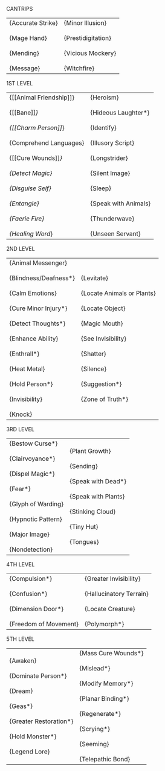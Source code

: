 
CANTRIPS

|   |   |
|---|---|
|{Accurate Strike}<br><br>{Mage Hand}<br><br>{Mending}<br><br>{Message}|{Minor Illusion}<br><br>{Prestidigitation}<br><br>{Vicious Mockery}<br><br>{Witchfire}|

1ST LEVEL

|   |   |
|---|---|
|{[[Animal Friendship]]}<br><br>{[[Bane]]*}<br><br>{[[Charm Person]]*}<br><br>{Comprehend Languages}<br><br>{[[Cure Wounds]]*}<br><br>{Detect Magic}<br><br>{Disguise Self}<br><br>{Entangle}<br><br>{Faerie Fire}<br><br>{Healing Word*}|{Heroism}<br><br>{Hideous Laughter*}<br><br>{Identify}<br><br>{Illusory Script}<br><br>{Longstrider}<br><br>{Silent Image}<br><br>{Sleep}<br><br>{Speak with Animals}<br><br>{Thunderwave}<br><br>{Unseen Servant}|

2ND LEVEL

|   |   |
|---|---|
|{Animal Messenger}<br><br>{Blindness/Deafness*}<br><br>{Calm Emotions}<br><br>{Cure Minor Injury*}<br><br>{Detect Thoughts*}<br><br>{Enhance Ability}<br><br>{Enthrall*}<br><br>{Heat Metal}<br><br>{Hold Person*}<br><br>{Invisibility}<br><br>{Knock}|{Levitate}<br><br>{Locate Animals or Plants}<br><br>{Locate Object}<br><br>{Magic Mouth}<br><br>{See Invisibility}<br><br>{Shatter}<br><br>{Silence}<br><br>{Suggestion*}<br><br>{Zone of Truth*}|

3RD LEVEL

|   |   |
|---|---|
|{Bestow Curse*}<br><br>{Clairvoyance*}<br><br>{Dispel Magic*}<br><br>{Fear*}<br><br>{Glyph of Warding}<br><br>{Hypnotic Pattern}<br><br>{Major Image}<br><br>{Nondetection}|{Plant Growth}<br><br>{Sending}<br><br>{Speak with Dead*}<br><br>{Speak with Plants}<br><br>{Stinking Cloud}<br><br>{Tiny Hut}<br><br>{Tongues}|

4TH LEVEL

|   |   |
|---|---|
|{Compulsion*}<br><br>{Confusion*}<br><br>{Dimension Door*}<br><br>{Freedom of Movement}|{Greater Invisibility}<br><br>{Hallucinatory Terrain}<br><br>{Locate Creature}<br><br>{Polymorph*}|

5TH LEVEL

|   |   |
|---|---|
|{Awaken}<br><br>{Dominate Person*}<br><br>{Dream}<br><br>{Geas*}<br><br>{Greater Restoration*}<br><br>{Hold Monster*}<br><br>{Legend Lore}|{Mass Cure Wounds*}<br><br>{Mislead*}<br><br>{Modify Memory*}<br><br>{Planar Binding*}<br><br>{Regenerate*}<br><br>{Scrying*}<br><br>{Seeming}<br><br>{Telepathic Bond}|
